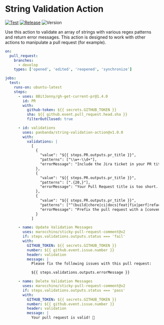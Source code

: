 # String Validation Action

[![Test](https://github.com/panbanda/string-validation-action/actions/workflows/test.yml/badge.svg)](https://github.com/panbanda/string-validation-action/actions/workflows/test.yml)
[![Release](https://github.com/panbanda/string-validation-action/actions/workflows/release.yml/badge.svg)](https://github.com/panbanda/string-validation-action/actions/workflows/release.yml)
![Version](https://img.shields.io/github/package-json/v/panbanda/string-validation-action)

Use this action to validate an array of strings with various regex patterns and return error messages.  This action is designed to work with other actions to manipulate a pull request (for example).

```yaml
on:
  pull_request:
    branches:
      - develop
    types: ['opened', 'edited', 'reopened', 'synchronize']

jobs:
  test:
    runs-on: ubuntu-latest
    steps:
      - uses: 8BitJonny/gh-get-current-pr@1.4.0
        id: PR
        with:
          github-token: ${{ secrets.GITHUB_TOKEN }}
          sha: ${{ github.event.pull_request.head.sha }}
          filterOutClosed: true

      - id: validations
        uses: panbanda/string-validation-action@v1.0.0
        with:
          validations: |
            [
              {
                "value": "${{ steps.PR.outputs.pr_title }}",
                "patterns": ["\\w+-\\d+"],
                "errorMessage": "Include the Jira ticket in your PR title"
              },
              {
                "value": "${{ steps.PR.outputs.pr_title }}",
                "patterns": [".{20,}"],
                "errorMessage": "Your Pull Request title is too short.  Please include more information about your request."
              },
              {
                "value": "${{ steps.PR.outputs.pr_title }}",
                "patterns": ["^(build|chore|ci|docs|feat|fix|perf|refactor|revert|style|test)"],
                "errorMessage": "Prefix the pull request with a [conventional commit](https://www.conventionalcommits.org/en/v1.0.0/) standard prefix (feat:, fix:, etc.)."
              }
            ]

      - name: Update Validation Messages
        uses: marocchino/sticky-pull-request-comment@v2
        if: steps.validations.outputs.status === 'fail'
        with:
          GITHUB_TOKEN: ${{ secrets.GITHUB_TOKEN }}
          number: ${{ github.event.issue.number }}
          header: validation
          message: |
            Please fix the following issues with this pull request:

            ${{ steps.validations.outputs.errorMessage }}

      - name: Delete Validation Messages
        uses: marocchino/sticky-pull-request-comment@v2
        if: steps.validations.outputs.status === 'pass'
        with:
          GITHUB_TOKEN: ${{ secrets.GITHUB_TOKEN }}
          number: ${{ github.event.issue.number }}
          header: validation
          message: |
            Your pull request is valid! 🎉
```
